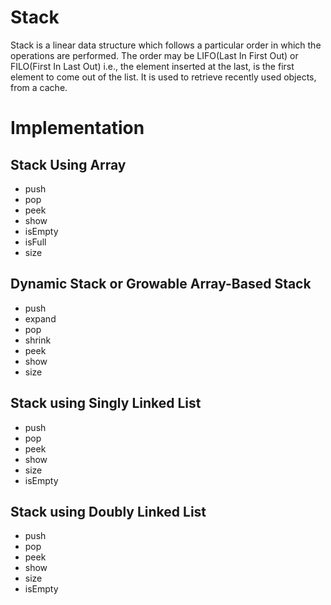 # Stack

Stack is a linear data structure which follows a particular order in which the operations are performed.
The order may be LIFO(Last In First Out) or FILO(First In Last Out) i.e., the element inserted at the last, is the first element to come out of the list.
It is used to retrieve recently used objects, from a cache.

# Implementation

## Stack Using Array
* push
* pop
* peek
* show
* isEmpty
* isFull
* size


## Dynamic Stack or Growable Array-Based Stack
* push
* expand
* pop
* shrink
* peek
* show
* size

## Stack using Singly Linked List
* push
* pop
* peek
* show
* size
* isEmpty

## Stack using Doubly Linked List
* push
* pop
* peek
* show
* size
* isEmpty
